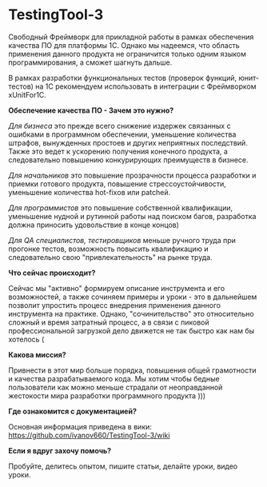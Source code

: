# TestingTool-3

Свободный Фреймворк для прикладной работы в рамках обеспечения качества ПО для платформы 1С. Однако мы надеемся, что область применения данного продукта не ограничится только одним языком программирования, а сможет шагнуть дальше.

В рамках разработки функциональных тестов (проверок функций, юнит-тестов) на 1С рекомендуем использовать в интеграции с Фреймворком xUnitFor1C.

**Обеспечение качества ПО - Зачем это нужно?**

_Для бизнеса_ это прежде всего снижение издержек связанных с ошибками в программном обеспечении, уменьшение количества штрафов, вынужденных простоев и других неприятных последствий. Также это ведет к ускорению получения конечного продукта, а следовательно повышению конкурирующих преимуществ в бизнесе.

_Для начальников_ это повышение прозрачности процесса разработки и приемки готового продукта, повышение стрессоустойчивости, уменьшение количества hot-fixов или patchей.

_Для программистов_ это повышение собственной квалификации, уменьшение нудной и рутинной работы над поиском багов, разработка должна приносить удовольствие в конце концов)

_Для QA специалистов, тестировщиков_ меньше ручного труда при прогонке тестов, возможность повысить квалификацию и следовательно свою "привлекательность" на рынке труда.

**Что сейчас происходит?**

Сейчас мы "активно" формируем описание инструмента и его возможностей, а также сочиняем примеры и уроки - это в дальнейшем позволит упростить процесс внедрения применения данного инструмента на практике. Однако, "сочинительство" это относительно сложный и время затратный процесс, а в связи с пиковой профессиональной загрузкой дело движется не так быстро как нам бы хотелось ( 

**Какова миссия?**

Привнести в этот мир больше порядка, повышения общей грамотности и качества разрабатываемого кода. Мы хотим чтобы бедные пользователи как можно меньше страдали от неоправданной жестокости мира разработки программного продукта )))

**Где ознакомится с документацией?**

Основная информация приведена в вики: https://github.com/ivanov660/TestingTool-3/wiki

**Если я вдруг захочу помочь?**

Пробуйте, делитесь опытом, пишите статьи, делайте уроки, видео уроки.
